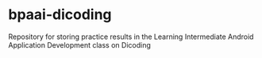 # bpaai-dicoding
 Repository for storing practice results in the Learning Intermediate Android Application Development class on Dicoding
